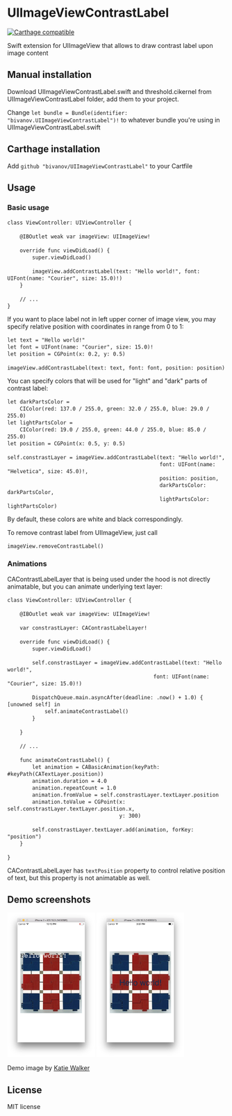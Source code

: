 # UIImageViewContrastLabel

[![Carthage compatible](https://img.shields.io/badge/Carthage-compatible-4BC51D.svg?style=flat)](https://github.com/Carthage/Carthage)

Swift extension for UIImageView that allows to draw contrast label upon image content 

## Manual installation

Download UIImageViewContrastLabel.swift and threshold.cikernel from UIImageViewContrastLabel folder, add them to your project.

Change `let bundle = Bundle(identifier: "bivanov.UIImageViewContrastLabel")!` to whatever bundle you're using in UIImageViewContrastLabel.swift

## Carthage installation

Add `github "bivanov/UIImageViewContrastLabel"` to your Cartfile

## Usage 

### Basic usage

```
class ViewController: UIViewController {

	@IBOutlet weak var imageView: UIImageView!
    
	override func viewDidLoad() {
		super.viewDidLoad()
        
		imageView.addContrastLabel(text: "Hello world!", font: UIFont(name: "Courier", size: 15.0)!)
	}

	// ...
}
```

If you want to place label not in left upper corner of image view, you may specify relative position with coordinates in range from 0 to 1:

```
let text = "Hello world!"
let font = UIFont(name: "Courier", size: 15.0)!
let position = CGPoint(x: 0.2, y: 0.5)
        
imageView.addContrastLabel(text: text, font: font, position: position)
```

You can specify colors that will be used for "light" and "dark" parts of contrast label:

```
let darkPartsColor =
	CIColor(red: 137.0 / 255.0, green: 32.0 / 255.0, blue: 29.0 / 255.0)
let lightPartsColor =
	CIColor(red: 19.0 / 255.0, green: 44.0 / 255.0, blue: 85.0 / 255.0)
let position = CGPoint(x: 0.5, y: 0.5)
        
self.constrastLayer = imageView.addContrastLabel(text: "Hello world!",
                                                 font: UIFont(name: "Helvetica", size: 45.0)!,
                                                 position: position,
                                                 darkPartsColor: darkPartsColor,
                                                 lightPartsColor: lightPartsColor)
```

By default, these colors are white and black correspondingly.

To remove contrast label from UIImageView, just call

```
imageView.removeContrastLabel()
```

### Animations

CAContrastLabelLayer that is being used under the hood is not directly animatable, but you can animate underlying text layer: 

```
class ViewController: UIViewController {

    @IBOutlet weak var imageView: UIImageView!
    
    var constrastLayer: CAContrastLabelLayer!
    
    override func viewDidLoad() {
        super.viewDidLoad()
        
        self.constrastLayer = imageView.addContrastLabel(text: "Hello world!",
                                               font: UIFont(name: "Courier", size: 15.0)!)
        
        DispatchQueue.main.asyncAfter(deadline: .now() + 1.0) { [unowned self] in
            self.animateContrastLabel()
        }

    }

    // ... 
    
    func animateContrastLabel() {
        let animation = CABasicAnimation(keyPath: #keyPath(CATextLayer.position))
        animation.duration = 4.0
        animation.repeatCount = 1.0
        animation.fromValue = self.constrastLayer.textLayer.position
        animation.toValue = CGPoint(x: self.constrastLayer.textLayer.position.x,
                                    y: 300)
        
        self.constrastLayer.textLayer.add(animation, forKey: "position")
    }

}
```

CAContrastLabelLayer has `textPosition` property to control relative position of text, but this property is not animatable as well.

## Demo screenshots

<img src="https://github.com/bivanov/UIImageViewContrastLabel/blob/master/Screenshots/Scrn1.png" alt="Demo screenshot 1" width="40%" height="40%"> <img src="https://github.com/bivanov/UIImageViewContrastLabel/blob/master/Screenshots/Scrn3.png" alt="Demo screenshot 2" width="40%" height="40%">

Demo image by [Katie Walker](https://www.flickr.com/photos/eilonwy77/9156784796/in/photolist-eX9V6W-4CugZT-6SaDQd-6JVfBq-o4HmKv-csUF5y-6ch3Yr-8gqyVs-8xY799-8gnqwK-89JCVc-89MUh1-nC5dLZ-3jHvV2-qseZKc-8xXWnu-6UNCRr-bTvNxK-8gnhwv-4nzMev-nFcAP-6PFSvP-aa2ypi-6hH4cT-e5zsAu-8vpBDL-g5BND-cA2i8m-Jh6Vr-aswLN5-6AE2po-8RuEMv-847bCY-7nKn9m-98Va1C-haGvas-amzQHW-9guVqe-dgUSwH-bX92t5-5d8zh4-9gouWH-5px1t-RvJ15n-6LUTvB-847bNU-qVd4i1-6ZqjKK-6DknPV-Rx8QT)

## License

MIT license